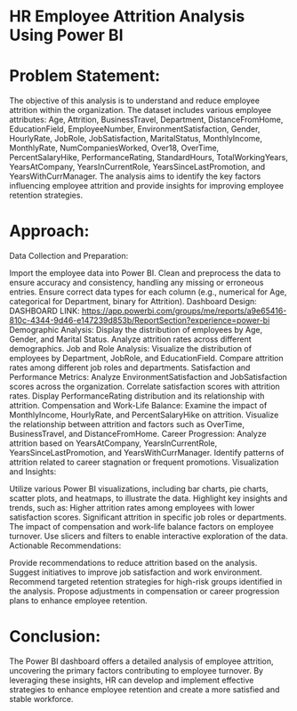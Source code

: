 # HR Employee Attrition Analysis Using Power BI
# Problem Statement:
The objective of this analysis is to understand and reduce employee attrition within the organization. The dataset includes various employee attributes: Age, Attrition, BusinessTravel, Department, DistanceFromHome, EducationField, EmployeeNumber, EnvironmentSatisfaction, Gender, HourlyRate, JobRole, JobSatisfaction, MaritalStatus, MonthlyIncome, MonthlyRate, NumCompaniesWorked, Over18, OverTime, PercentSalaryHike, PerformanceRating, StandardHours, TotalWorkingYears, YearsAtCompany, YearsInCurrentRole, YearsSinceLastPromotion, and YearsWithCurrManager. The analysis aims to identify the key factors influencing employee attrition and provide insights for improving employee retention strategies.

# Approach:
Data Collection and Preparation:

Import the employee data into Power BI.
Clean and preprocess the data to ensure accuracy and consistency, handling any missing or erroneous entries.
Ensure correct data types for each column (e.g., numerical for Age, categorical for Department, binary for Attrition).
Dashboard Design:
DASHBOARD LINK: https://app.powerbi.com/groups/me/reports/a9e65416-810c-4344-9d46-e147239d853b/ReportSection?experience=power-bi
Demographic Analysis:
Display the distribution of employees by Age, Gender, and Marital Status.
Analyze attrition rates across different demographics.
Job and Role Analysis:
Visualize the distribution of employees by Department, JobRole, and EducationField.
Compare attrition rates among different job roles and departments.
Satisfaction and Performance Metrics:
Analyze EnvironmentSatisfaction and JobSatisfaction scores across the organization.
Correlate satisfaction scores with attrition rates.
Display PerformanceRating distribution and its relationship with attrition.
Compensation and Work-Life Balance:
Examine the impact of MonthlyIncome, HourlyRate, and PercentSalaryHike on attrition.
Visualize the relationship between attrition and factors such as OverTime, BusinessTravel, and DistanceFromHome.
Career Progression:
Analyze attrition based on YearsAtCompany, YearsInCurrentRole, YearsSinceLastPromotion, and YearsWithCurrManager.
Identify patterns of attrition related to career stagnation or frequent promotions.
Visualization and Insights:

Utilize various Power BI visualizations, including bar charts, pie charts, scatter plots, and heatmaps, to illustrate the data.
Highlight key insights and trends, such as:
Higher attrition rates among employees with lower satisfaction scores.
Significant attrition in specific job roles or departments.
The impact of compensation and work-life balance factors on employee turnover.
Use slicers and filters to enable interactive exploration of the data.
Actionable Recommendations:

Provide recommendations to reduce attrition based on the analysis.
Suggest initiatives to improve job satisfaction and work environment.
Recommend targeted retention strategies for high-risk groups identified in the analysis.
Propose adjustments in compensation or career progression plans to enhance employee retention.
# Conclusion:
The Power BI dashboard offers a detailed analysis of employee attrition, uncovering the primary factors contributing to employee turnover. By leveraging these insights, HR can develop and implement effective strategies to enhance employee retention and create a more satisfied and stable workforce.
